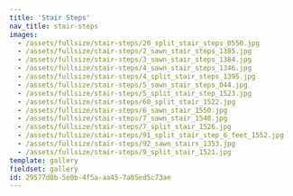 ```yaml
---
title: 'Stair Steps'
nav_title: stair-steps
images:
  - /assets/fullsize/stair-steps/20_split_stair_steps_0550.jpg
  - /assets/fullsize/stair-steps/2_sawn_stair_steps_1385.jpg
  - /assets/fullsize/stair-steps/3_sawn_stair_steps_1384.jpg
  - /assets/fullsize/stair-steps/4_sawn_stair_steps_1346.jpg
  - /assets/fullsize/stair-steps/4_split_stair_steps_1395.jpg
  - /assets/fullsize/stair-steps/5_sawn_stair_steps_044.jpg
  - /assets/fullsize/stair-steps/5_split_stair_step_1523.jpg
  - /assets/fullsize/stair-steps/60_split_stair_1522.jpg
  - /assets/fullsize/stair-steps/6_sawn_stair_1550.jpg
  - /assets/fullsize/stair-steps/7_sawn_stair_1548.jpg
  - /assets/fullsize/stair-steps/7_split_stair_1526.jpg
  - /assets/fullsize/stair-steps/91_split_stair_step_6_feet_1552.jpg
  - /assets/fullsize/stair-steps/92_sawn_stairs_1353.jpg
  - /assets/fullsize/stair-steps/9_split_stair_1521.jpg
template: gallery
fieldset: gallery
id: 29577d8b-5e0b-4f5a-aa45-7a85ed5c73ae
---
```

